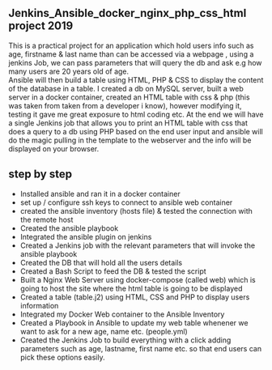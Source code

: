 ## Jenkins_Ansible_docker_nginx_php_css_html project 2019 ##

This is a practical project for an application which hold users info such as age, firstname & last name than can be accessed via a webpage , using a jenkins Job, we can pass parameters that will query the db and ask e.g how many users are 20 years old of age.  
Ansible will then build a table using HTML, PHP & CSS to display the content of the database in a table.
I created a db on MySQL server, built a web server in a docker container, created an HTML table with css & php (this was taken from taken from a developer i know), however modifying it, testing it gave me great exposure to html coding etc.
At the end we will have a single Jenkins job that allows you to print an HTML table with css that does a query to a db using PHP based on the end user input and ansible will do the magic pulling in the template to the webserver and the info will be displayed on your browser. 

## step by step ##

*  Installed ansible and ran it in a docker container
*  set up / configure ssh keys to connect to ansible web container
*  created the ansible inventory (hosts file) & tested the connection with the remote host 
*  Created the ansible playbook
*  Integrated the ansible plugin on jenkins
*  Created a Jenkins job with the relevant parameters that will invoke the ansible playbook
*  Created the DB that will hold all the users details
*  Created a Bash Script to feed the DB & tested the script
*  Built a Nginx Web Server using docker-compose (called web) which is going to host the site where the html table is going to be 
   displayed
*  Created a table (table.j2) using HTML, CSS and PHP to display users information
*  Integrated my Docker Web container to the Ansible Inventory
*  Created a Playbook in Ansible to update my web table whenener we want to ask for a new age, name etc. (people.yml)
*  Created the Jenkins Job to build everything with a click adding parameters such as age, lastname, first name etc. so that end users
   can pick these options easily.



